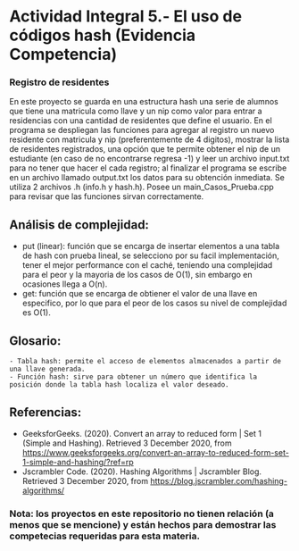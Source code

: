 # Actividad Integral 5.- El uso de códigos hash (Evidencia Competencia)
### Registro de residentes
En este proyecto se guarda en una estructura hash una serie de alumnos que tiene una matricula como llave y un nip como valor para entrar a residencias con una cantidad de residentes que define el usuario. En el programa se despliegan las funciones para agregar al registro un nuevo residente con matricula y nip (preferentemente de 4 digitos), mostrar la lista de residentes registrados, una opción que te permite obtener el nip de un estudiante (en caso de no encontrarse regresa -1) y leer un archivo input.txt para no tener que hacer el cada registro; al finalizar el programa se escribe en un archivo llamado output.txt los datos para su obtención inmediata. Se utiliza 2 archivos .h (info.h y hash.h).
Posee un main_Casos_Prueba.cpp para revisar que las funciones sirvan correctamente.

## Análisis de complejidad: 
 - put (linear): función que se encarga de insertar elementos a una tabla de hash con prueba lineal, se selecciono por su facil implementación, tener el mejor performance con el caché, teniendo una complejidad para el peor y la mayoria de los casos de O(1), sin embargo en ocasiones llega a O(n).
 - get: función que se encarga de obtiener el valor de una llave en especifico, por lo que para el peor de los casos su nivel de complejidad es O(1).

## Glosario:
    - Tabla hash: permite el acceso de elementos almacenados a partir de una llave generada.
    - Función hash: sirve para obtener un número que identifica la posición donde la tabla hash localiza el valor deseado.

## Referencias:
 - GeeksforGeeks. (2020). Convert an array to reduced form | Set 1 (Simple and Hashing). Retrieved 3 December 2020, from https://www.geeksforgeeks.org/convert-an-array-to-reduced-form-set-1-simple-and-hashing/?ref=rp
 - Jscrambler Code. (2020). Hashing Algorithms | Jscrambler Blog. Retrieved 3 December 2020, from https://blog.jscrambler.com/hashing-algorithms/

### Nota: los proyectos en este repositorio no tienen relación (a menos que se mencione) y están hechos para demostrar las competecias requeridas para esta materia.
